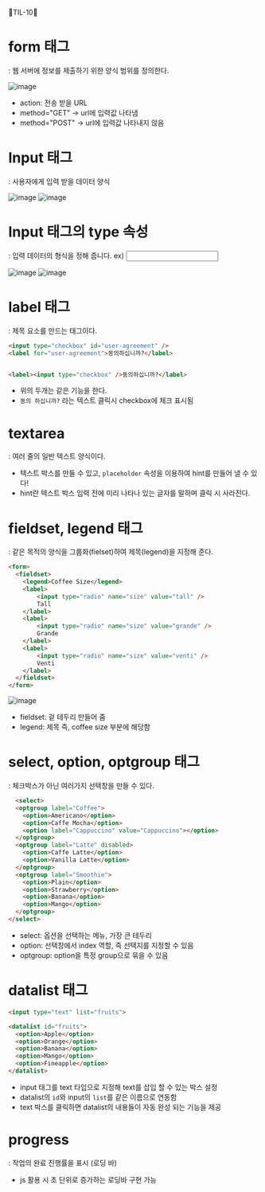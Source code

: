 👻TIL-10👻

# form 태그
: 웹 서버에 정보를 제출하기 위한 양식 범위를 정의한다.

![image](https://user-images.githubusercontent.com/67450413/120430755-75083800-c3b2-11eb-8e58-ad001f3342ee.png)
- action: 전송 받을 URL
- method="GET" -> url에 입력값 나타냄
- method="POST" -> url에 입력값 나타내지 않음


# Input 태그
: 사용자에게 입력 받을 데이터 양식

![image](https://user-images.githubusercontent.com/67450413/120432255-a08c2200-c3b4-11eb-962f-ddcaf20989ea.png)
![image](https://user-images.githubusercontent.com/67450413/120432313-bac60000-c3b4-11eb-9a33-aef16c32b09b.png)


# Input 태그의 type 속성
: 입력 데이터의 형식을 정해 줍니다.
ex) <input type="some thing">

![image](https://user-images.githubusercontent.com/67450413/120432775-58b9ca80-c3b5-11eb-9428-9cf06cf2f7c5.png)
![image](https://user-images.githubusercontent.com/67450413/120432836-6ff8b800-c3b5-11eb-91b7-bd7f9fed1c3a.png)

# label 태그
: 제목 요소를 만드는 태그이다.
```html
<input type="checkbox" id="user-agreement" />
<label for="user-agreement">동의하십니까?</label>


<label><input type="checkbox" />동의하십니까?</label>
```
- 위의 두개는 같은 기능을 한다.
- `동의 하십니까?` 라는 텍스트 클릭시 checkbox에 체크 표시됨

# textarea
: 여러 줄의 일반 텍스트 양식이다.
- 텍스트 박스를 만들 수 있고, `placeholder` 속성을 이용하여 hint를 만들어 낼 수 있다!
- hint란 텍스트 박스 입력 전에 미리 나타나 있는 글자를 말하며 클릭 시 사라진다.

# fieldset, legend 태그
: 같은 목적의 양식을 그룹화(fielset)하여 제목(legend)을 지정해 준다.
```html
<form>
  <fieldset>
    <legend>Coffee Size</legend>
    <label>
        <input type="radio" name="size" value="tall" />
        Tall
    </label>
    <label>
        <input type="radio" name="size" value="grande" />
        Grande
    </label>
    <label>
        <input type="radio" name="size" value="venti" />
        Venti
    </label>
  </fieldset>
</form>
```

![image](https://user-images.githubusercontent.com/67450413/120490769-a523fb00-c3f3-11eb-9448-6d6da4276760.png)
- fieldset: 겉 테두리 만들어 줌
- legend: 제목 즉, coffee size 부분에 해당함

# select, option, optgroup 태그
: 체크박스가 아닌 여러가지 선택창을 만들 수 있다.
```html
  <select>
  <optgroup label="Coffee">
    <option>Americano</option>
    <option>Caffe Mocha</option>
    <option label="Cappuccino" value="Cappuccino"></option>
  </optgroup>
  <optgroup label="Latte" disabled>
    <option>Caffe Latte</option>
    <option>Vanilla Latte</option>
  </optgroup>
  <optgroup label="Smoothie">
    <option>Plain</option>
    <option>Strawberry</option>
    <option>Banana</option>
    <option>Mango</option>
  </optgroup>
</select>
```
- select: 옵션을 선택하는 메뉴, 가장 큰 테두리
- option: 선택창에서 index 역할, 즉 선택지를 지정할 수 있음
- optgroup: option을 특정 group으로 묶을 수 있음

# datalist 태그
```html
<input type="text" list="fruits">

<datalist id="fruits">
  <option>Apple</option>
  <option>Orange</option>
  <option>Banana</option>
  <option>Mango</option>
  <option>Fineapple</option>
</datalist>
```
- input 태그를 text 타입으로 지정해 text를 삽입 할 수 있는 박스 설정
- datalist의 `id`와 input의 `list`를 같은 이름으로 연동함
- text 박스를 클릭하면 datalist의 내용들이 자동 완성 되는 기능을 제공

# progress
: 작업의 완료 진행률을 표시 (로딩 바)
- js 활용 시 초 단위로 증가하는 로딩바 구현 가능

